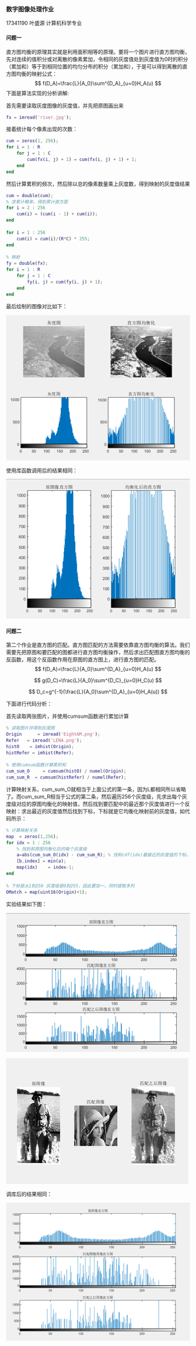 ### 数字图像处理作业

17341190   叶盛源   计算机科学专业

#### 问题一

直方图均衡的原理其实就是利用面积相等的原理。要将一个图片进行直方图均衡，先对连续的值积分或对离散的像素累加，令相同的灰度值处到灰度值为0时的积分（累加和）等于到相同位置的均匀分布的积分（累加和），于是可以得到离散的直方图均衡的映射公式：
$$
f(D_A)=\frac{L}{A_0}\sum^{D_A}_{u=0}H_A(u)
$$
下面是算法实现的分析讲解:

首先需要读取灰度图像的灰度值，并先把原图画出来

```matlab
fx = imread('river.jpg');
```



接着统计每个像素出现的次数：

```MATLAB
cum = zeros(1, 256);
for i = 1 : R
    for j = 1 : C
        cum(fx(i, j) + 1) = cum(fx(i, j) + 1) + 1;
    end
end
```



然后计算累积的频次，然后除以总的像素数量乘上灰度数，得到映射的灰度值结果

```matlab
cum = double(cum);
% 求累计概率，得到累计直方图
for i = 2 : 256
    cum(i) = (cum(i - 1) + cum(i));
end
 
for i = 1 : 256
    cum(i) = cum(i)/(R*C) * 255;
end

% 映射
fy = double(fx);
for i = 1 : R
    for j = 1 : C
        fy(i, j) = cum(fy(i, j) + 1);
    end
end
```



最后绘制的图像对比如下：

![1569242705206](assets/1569242705206.png)



使用库函数调用后的结果相同：

![1569244664475](assets/1569244664475.png)



#### 问题二

第二个作业是直方图的匹配。直方图匹配的方法需要依靠直方图均衡的算法。我们需要先把原图和要匹配的图都进行直方图均衡操作，然后求出匹配图直方图均衡的反函数，用这个反函数作用在原图的直方图上，进行直方图的匹配。
$$
f(D_A)=\frac{L}{A_0}\sum^{D_A}_{u=0}H_A(u)
$$

$$
g(D_C)=\frac{L}{A_0}\sum^{D_C}_{u=0}H_C(u)
$$

$$
D_c=g^{-1}(\frac{L}{A_0}\sum^{D_A}_{u=0}H_A(u))
$$

下面进行代码分析：

首先读取两张图片，并使用cumsum函数进行累加计算

```matlab
% 读取图片并得到灰度图
Origin      = imread('EightAM.png');
Refer   = imread('LENA.png');
histO    = imhist(Origin);          
histRefer = imhist(Refer);

% 使用cumsum函数计算累积和
cum_sum_O     = cumsum(histO) / numel(Origin);
cum_sum_R  = cumsum(histRefer) / numel(Refer);
```



计算映射关系，cum_sum_O就相当于上面公式的第一条，因为L都相同所以省略了。而cum_sum_R相当于公式的第二条，然后遍历256个灰度级，先求出每个灰度级对应的原图均衡化的映射值，然后找到要匹配中的最近那个灰度值进行一个反映射：求出最近的灰度值然后找到下标，下标就是它均衡化映射前的灰度值，如代码所示：

```matlab
% 计算映射关系
map  = zeros(1,256);
for idx = 1 : 256
    % 找到和原图均衡化后的每个灰度级
    a=abs(cum_sum_O(idx) - cum_sum_R); % 找和cdf(idx)最接近的灰度值的下标。
    [b,index] = min(a);
    map(idx)    = index-1;
end
 
% 下标是从1到256 灰度级是0到255，因此要加一，同时提取多列
OMatch = map(uint16(Origin)+1);
```



实验结果如下图：

![1569244467179](assets/1569244467179.png)

![1569244479475](assets/1569244479475.png)



调库后的结果相同：

![1569244737566](assets/1569244737566.png)